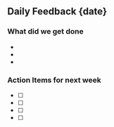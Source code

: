 ## Daily Feedback {date}

### What did we get done
-  
- 
- 

###  Action Items for next week 
- [ ]
- [ ]
- [ ]
- [ ]

<!-- METADATA_DATA_START
{
  "recentEdits": [],
  "starred": true,
  "version": "1.0",
  "createdAt": "2025-07-30T18:50:38.592Z",
  "lastUpdated": "2025-07-30T18:50:38.592Z",
  "starredAt": "2025-07-30T18:50:38.592Z"
}
METADATA_DATA_END -->

<!-- COMMENTS_DATA_START
{
  "comments": [
    {
      "id": "comment_mdqcn30h_0q0icxd1j",
      "author": "admin",
      "content": "A cool commnet",
      "timestamp": "2025-07-30T19:18:53.441Z",
      "createdAt": "2025-07-30T19:18:53.441Z"
    },
    {
      "id": "comment_mdqcnb9s_znqirl2gk",
      "author": "admin",
      "content": "Another cool comment",
      "timestamp": "2025-07-30T19:19:04.144Z",
      "createdAt": "2025-07-30T19:19:04.144Z"
    }
  ],
  "version": "1.0"
}
COMMENTS_DATA_END -->